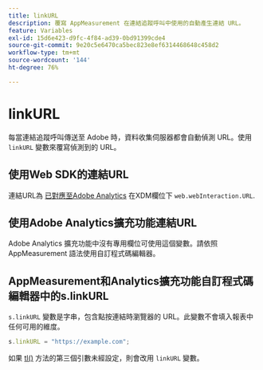 ```yaml
---
title: linkURL
description: 覆寫 AppMeasurement 在連結追蹤呼叫中使用的自動產生連結 URL。
feature: Variables
exl-id: 15d6e423-d9fc-4f84-ad39-0bd91399cde4
source-git-commit: 9e20c5e6470ca5bec823e8ef6314468648c458d2
workflow-type: tm+mt
source-wordcount: '144'
ht-degree: 76%

---
```


# linkURL

每當連結追蹤呼叫傳送至 Adobe 時，資料收集伺服器都會自動偵測 URL。使用 `linkURL` 變數來覆寫偵測到的 URL。

## 使用Web SDK的連結URL

連結URL為 [已對應至Adobe Analytics](https://experienceleague.adobe.com/docs/analytics/implementation/aep-edge/variable-mapping.html?lang=zh-Hant) 在XDM欄位下 `web.webInteraction.URL`.

## 使用Adobe Analytics擴充功能連結URL

Adobe Analytics 擴充功能中沒有專用欄位可使用這個變數。請依照 AppMeasurement 語法使用自訂程式碼編輯器。

## AppMeasurement和Analytics擴充功能自訂程式碼編輯器中的s.linkURL

`s.linkURL` 變數是字串，包含點按連結時瀏覽器的 URL。此變數不會填入報表中任何可用的維度。

```js
s.linkURL = "https://example.com";
```

如果 [tl()](../functions/tl-method.md) 方法的第三個引數未經設定，則會改用 `linkURL` 變數。
